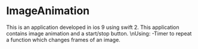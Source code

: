 # ImageAnimation
This is an application developed in ios 9 using swift 2. This application contains image animation and a start/stop button. \nUsing: -Timer to repeat a function which changes frames of an image.
